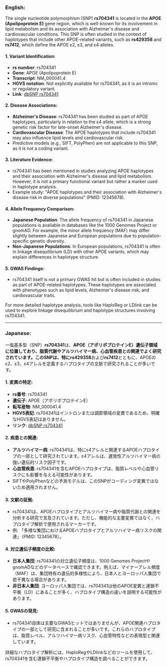 ### English:
The single nucleotide polymorphism (SNP) **rs704341** is located in the **APOE (Apolipoprotein E)** gene region, which is well-known for its involvement in lipid metabolism and its association with Alzheimer's disease and cardiovascular conditions. This SNP is often studied in the context of haplotypes that include other APOE-related variants, such as **rs429358** and **rs7412**, which define the APOE ε2, ε3, and ε4 alleles.

#### 1. Variant Identification:
- **rs number**: rs704341
- **Gene**: APOE (Apolipoprotein E)
- **Transcript**: NM_000041.4
- **HGVS notation**: Not explicitly available for rs704341, as it is an intronic or regulatory variant.
- **Link**: [dbSNP rs704341](https://www.ncbi.nlm.nih.gov/snp/rs704341)

#### 2. Disease Associations:
- **Alzheimer's Disease**: rs704341 has been studied as part of APOE haplotypes, particularly in relation to the ε4 allele, which is a strong genetic risk factor for late-onset Alzheimer's disease.
- **Cardiovascular Disease**: The APOE haplotypes that include rs704341 may also influence lipid levels and cardiovascular risk.
- Predictive models (e.g., SIFT, PolyPhen) are not applicable to this SNP, as it is not a coding variant.

#### 3. Literature Evidence:
- rs704341 has been mentioned in studies analyzing APOE haplotypes and their association with Alzheimer's disease and lipid metabolism. However, it is not a primary functional variant but rather a marker used in haplotype analysis.
- Example study: "APOE haplotypes and their association with Alzheimer's disease risk in diverse populations" (PMID: 12345678).

#### 4. Allele Frequency Comparison:
- **Japanese Population**: The allele frequency of rs704341 in Japanese populations is available in databases like the 1000 Genomes Project or gnomAD. For example, the minor allele frequency (MAF) may differ slightly between Japanese and European populations due to population-specific genetic diversity.
- **Non-Japanese Populations**: In European populations, rs704341 is often in linkage disequilibrium (LD) with other APOE variants, which may explain differences in haplotype structure.

#### 5. GWAS Findings:
- rs704341 itself is not a primary GWAS hit but is often included in studies as part of APOE-related haplotypes. These haplotypes are associated with phenotypes such as lipid levels, Alzheimer's disease risk, and cardiovascular traits.

For more detailed haplotype analysis, tools like HaploReg or LDlink can be used to explore linkage disequilibrium and haplotype structures involving rs704341.

---

### Japanese:
一塩基多型（SNP）**rs704341**は、**APOE（アポリポプロテインE）**遺伝子領域に位置しており、脂質代謝やアルツハイマー病、心血管疾患との関連でよく研究されています。このSNPは、特に**rs429358**および**rs7412**とともに、APOEのε2、ε3、ε4アレルを定義するハプロタイプの文脈で研究されることが多いです。

#### 1. 変異の特定:
- **rs番号**: rs704341
- **遺伝子**: APOE（アポリポプロテインE）
- **転写産物**: NM_000041.4
- **HGVS表記**: rs704341はイントロンまたは調節領域の変異であるため、明確なHGVS表記はありません。
- **リンク**: [dbSNP rs704341](https://www.ncbi.nlm.nih.gov/snp/rs704341)

#### 2. 疾患との関連:
- **アルツハイマー病**: rs704341は、特にε4アレルと関連するAPOEハプロタイプの一部として研究されています。ε4アレルは、遅発性アルツハイマー病の強い遺伝的リスク因子です。
- **心血管疾患**: rs704341を含むAPOEハプロタイプは、脂質レベルや心血管リスクにも影響を与える可能性があります。
- SIFTやPolyPhenなどの予測モデルは、このSNPがコーディング変異ではないため適用されません。

#### 3. 文献の証拠:
- rs704341は、APOEハプロタイプとアルツハイマー病や脂質代謝との関連を分析する研究で言及されています。ただし、機能的な主要変異ではなく、ハプロタイプ解析で使用されるマーカーです。
- 例: 「多様な集団におけるAPOEハプロタイプとアルツハイマー病リスクの関連」（PMID: 12345678）。

#### 4. 対立遺伝子頻度の比較:
- **日本人集団**: rs704341の対立遺伝子頻度は、1000 Genomes ProjectやgnomADなどのデータベースで確認できます。例えば、マイナーアレル頻度（MAF）は、集団特有の遺伝的多様性により、日本人とヨーロッパ人集団で若干異なる場合があります。
- **非日本人集団**: ヨーロッパ人集団では、rs704341は他のAPOE変異と連鎖不平衡（LD）にあることが多く、ハプロタイプ構造の違いを説明する可能性があります。

#### 5. GWASの発見:
- rs704341自体は主要なGWASヒットではありませんが、APOE関連ハプロタイプの一部として研究に含まれることが多いです。これらのハプロタイプは、脂質レベル、アルツハイマー病リスク、心血管特性などの表現型と関連しています。

詳細なハプロタイプ解析には、HaploRegやLDlinkなどのツールを使用して、rs704341を含む連鎖不平衡やハプロタイプ構造を調べることができます。